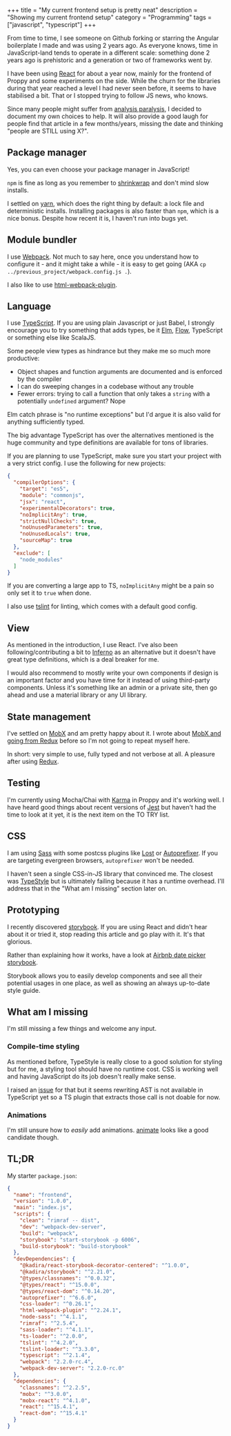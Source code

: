 +++
title = "My current frontend setup is pretty neat"
description = "Showing my current frontend setup"
category = "Programming"
tags = ["javascript", "typescript"]
+++

From time to time, I see someone on Github forking or starring the Angular boilerplate I made and was using 2 years ago.
As everyone knows, time in JavaScript-land tends to operate in a different scale: something done 2 years ago
is prehistoric and a generation or two of frameworks went by.

I have been using [React](https://facebook.github.io/react/) for about a year now, mainly for the frontend
of Proppy and some experiments on the side. While the churn for the libraries during that year
reached a level I had never seen before, it seems to have stabilised a bit.
That or I stopped trying to follow JS news, who knows.

Since many people might suffer from [analysis paralysis](https://en.wikipedia.org/wiki/Analysis_paralysis), I decided to document
my own choices to help. It will also provide a good laugh for people find that article in a few months/years, missing the date
and thinking "people are STILL using X?".


## Package manager
Yes, you can even choose your package manager in JavaScript!

`npm` is fine as long as you remember to [shrinkwrap](https://docs.npmjs.com/cli/shrinkwrap) and don't mind slow installs.

I settled on [yarn](https://yarnpkg.com/), which does the right thing by default: a lock file and deterministic installs.
Installing packages is also faster than `npm`, which is a nice bonus. Despite how recent it is, I haven't run into bugs yet.

## Module bundler
I use [Webpack](https://webpack.github.io/).
Not much to say here, once you understand how to configure it - and it might take a while - it
is easy to get going (AKA `cp ../previous_project/webpack.config.js .`).

I also like to use [html-webpack-plugin](https://github.com/ampedandwired/html-webpack-plugin).

## Language
I use [TypeScript](http://www.typescriptlang.org/).
If you are using plain Javascript or just Babel, I strongly encourage you
to try something that adds types, be it [Elm](http://elm-lang.org/), [Flow](https://flowtype.org/), TypeScript or something else like
ScalaJS.

Some people view types as hindrance but they make me so much more productive:

- Object shapes and function arguments are documented and is enforced by the compiler
- I can do sweeping changes in a codebase without any trouble
- Fewer errors: trying to call a function that only takes a `string` with a potentially `undefined` argument? Nope

Elm catch phrase is "no runtime exceptions" but I'd argue it is also valid for anything sufficiently typed.

The big advantage TypeScript has over the alternatives mentioned is the huge community
and type definitions are available for tons of libraries.

If you are planning to use TypeScript, make sure you start your project with a very strict config.
I use the following for new projects:

```json
{
  "compilerOptions": {
    "target": "es5",
    "module": "commonjs",
    "jsx": "react",
    "experimentalDecorators": true,
    "noImplicitAny": true,
    "strictNullChecks": true,
    "noUnusedParameters": true,
    "noUnusedLocals": true,
    "sourceMap": true
  },
  "exclude": [
    "node_modules"
  ]
}
```
If you are converting a large app to TS, `noImplicitAny` might be a pain so only
set it to `true` when done.

I also use [tslint](https://github.com/palantir/tslint) for linting, which comes with a default good config.

## View
As mentioned in the introduction, I use React.
I've also been following/contributing a bit to [Inferno](https://infernojs.org/) as an alternative but it doesn't
have great type definitions, which is a deal breaker for me.

I would also recommend to mostly write your own components if design is an important factor and you have time for it instead
of using third-party components. Unless it's something like an admin or a private site, then go ahead and use a material library
or any UI library.

## State management
I've settled on [MobX](https://github.com/mobxjs/mobx) and am pretty happy about it.
I wrote about [MobX and going from Redux](@/blog/2016-11-01_a-mobx-introduction/index.md) before so I'm not going to repeat myself here.

In short: very simple to use, fully typed and not verbose at all.
A pleasure after using [Redux](https://github.com/reactjs/redux).

## Testing
I'm currently using Mocha/Chai with [Karma](https://karma-runner.github.io/) in Proppy and it's working well.
I have heard good things about recent versions of [Jest](https://facebook.github.io/jest/) but haven't had the time to look at it yet,
it is the next item on the TO TRY list.

## CSS
I am using [Sass](http://sass-lang.com/) with some postcss plugins like [Lost](http://postcss.org/)
or [Autoprefixer](https://github.com/postcss/autoprefixer). If you are targeting evergreen browsers, `autoprefixer` won't be needed.

I haven't seen a single CSS-in-JS library that convinced me.
The closest was [TypeStyle](https://github.com/typestyle/typestyle) but is ultimately failing because it has a runtime
overhead. I'll address that in the "What am I missing" section later on.

## Prototyping
I recently discovered [storybook](https://storybook.js.org/). If you are using React and didn't hear about it or tried it,
stop reading this article and go play with it. It's that glorious.

Rather than explaining how it works, have a look at [Airbnb date picker storybook](http://airbnb.io/react-dates/).

Storybook allows you to easily develop components and see all their potential usages in one place, as well as showing an always
up-to-date style guide.

## What am I missing
I'm still missing a few things and welcome any input.

### Compile-time styling
As mentioned before, TypeStyle is really close to a good solution for styling but for me,
a styling tool should have no runtime cost. CSS is working well and having JavaScript do its job doesn't really make sense.

I raised an [issue](https://github.com/typestyle/typestyle/issues/86) for that but it seems rewriting AST is not
available in TypeScript yet so a TS plugin that extracts those call is not doable for now.

### Animations
I'm still unsure how to *easily* add animations. [animate](https://github.com/react-component/animate) looks like a good
candidate though.

## TL;DR
My starter `package.json`:

```json
{
  "name": "frontend",
  "version": "1.0.0",
  "main": "index.js",
  "scripts": {
    "clean": "rimraf -- dist",
    "dev": "webpack-dev-server",
    "build": "webpack",
    "storybook": "start-storybook -p 6006",
    "build-storybook": "build-storybook"
  },
  "devDependencies": {
    "@kadira/react-storybook-decorator-centered": "^1.0.0",
    "@kadira/storybook": "^2.21.0",
    "@types/classnames": "^0.0.32",
    "@types/react": "^15.0.0",
    "@types/react-dom": "^0.14.20",
    "autoprefixer": "^6.6.0",
    "css-loader": "^0.26.1",
    "html-webpack-plugin": "^2.24.1",
    "node-sass": "^4.1.1",
    "rimraf": "^2.5.4",
    "sass-loader": "^4.1.1",
    "ts-loader": "^2.0.0",
    "tslint": "^4.2.0",
    "tslint-loader": "^3.3.0",
    "typescript": "^2.1.4",
    "webpack": "2.2.0-rc.4",
    "webpack-dev-server": "2.2.0-rc.0"
  },
  "dependencies": {
    "classnames": "^2.2.5",
    "mobx": "^3.0.0",
    "mobx-react": "^4.1.0",
    "react": "^15.4.1",
    "react-dom": "^15.4.1"
  }
}
```
